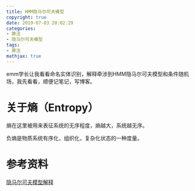 ```yaml
---
title: HMM隐马尔可夫模型
copyright: true
date: 2019-07-03 20:02:29
categories:
- 算法
- 隐马尔可夫模型
tags:
- 算法
mathjax: true
---
```


emm学长让我看看命名实体识别，解释牵涉到HMM隐马尔可夫模型和条件随机场，我先看看，顺便记笔记，写博客。

<!--more-->

# 关于熵（Entropy）

熵在这里被用来表征系统的无序程度，熵越大，系统越无序。

负熵是物质系统有序化，组织化，复杂化状态的一种度量。

# 参考资料

[隐马尔可夫模型解释](https://www.cnblogs.com/skyme/p/4651331.html)